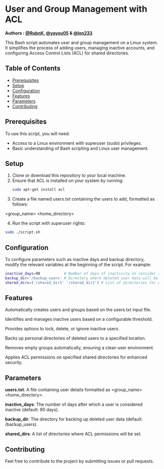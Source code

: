 # User and Group Management with ACL

**Authors : [@RubnK](https://github.com/RubnK), [@yayou05](https://github.com/yayou05) & [@len233](https://github.com/len233)**

This Bash script automates user and group management on a Linux system. It simplifies the process of adding users, managing inactive accounts, and configuring Access Control Lists (ACL) for shared directories.

## Table of Contents

- [Prerequisites](#prerequisites)
- [Setup](#setup)
- [Configuration](#configuration)
- [Features](#features)
- [Parameters](#parameters)
- [Contributing](#contributing)

## Prerequisites
To use this script, you will need:
- Access to a Linux environment with superuser (sudo) privileges.
- Basic understanding of Bash scripting and Linux user management.

## Setup
1. Clone or download this repository to your local machine.
2. Ensure that ACL is installed on your system by running:
   ```bash
   sudo apt-get install acl

3. Create a file named users.txt containing the users to add, formatted as follows:

<username> <group_name> <shell> <home_directory>


4. Run the script with superuser rights:

```bash
sudo ./script.sh
```



## Configuration

To configure parameters such as inactive days and backup directory, modify the relevant variables at the beginning of the script. For example:
```bash
inactive_days=90           # Number of days of inactivity to consider a user as inactive
backup_dir='/backup_users' # Directory where deleted user data will be backed up
shared_dirs=('/shared_dir1' '/shared_dir2') # List of directories for ACL configuration
```

## Features

Automatically creates users and groups based on the users.txt input file.

Identifies and manages inactive users based on a configurable threshold.

Provides options to lock, delete, or ignore inactive users.

Backs up personal directories of deleted users to a specified location.

Removes empty groups automatically, ensuring a clean user environment.

Applies ACL permissions on specified shared directories for enhanced security.


## Parameters

**users.txt**: A file containing user details formatted as <username> <group_name> <shell> <home_directory>.

**inactive_days**: The number of days after which a user is considered inactive (default: 90 days).

**backup_dir**: The directory for backing up deleted user data (default: /backup_users).

**shared_dirs**: A list of directories where ACL permissions will be set.


## Contributing

Feel free to contribute to the project by submitting issues or pull requests.
